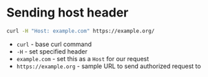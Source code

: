 # Sending host header

```bash
curl -H "Host: example.com" https://example.org/
```

- `curl` - base curl command
- `-H` - set specified header
- `example.com` - set this as a `Host` for our request
- `https://example.org` - sample URL to send authorized request to


